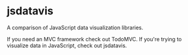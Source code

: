 jsdatavis
=========

A comparison of JavaScript data visualization libraries.

If you need an MVC framework check out TodoMVC. If you're trying to visualize data in JavaScript, check out jsdatavis.
